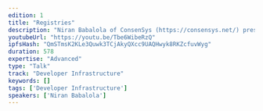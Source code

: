 ```yaml
---
edition: 1
title: "Registries"
description: "Niran Babalola of ConsenSys (https://consensys.net/) presents on Regis, a platform for building and deploying registries into the Ethereum network."
youtubeUrl: "https://youtu.be/Tbe6WibeRzQ"
ipfsHash: "QmSTmsK2KLe3Quwk3TCjAkyQXcc9UAQHwyk8RKZcfuvWyg"
duration: 578
expertise: "Advanced"
type: "Talk"
track: "Developer Infrastructure"
keywords: []
tags: ['Developer Infrastructure']
speakers: ['Niran Babalola']
---
```

